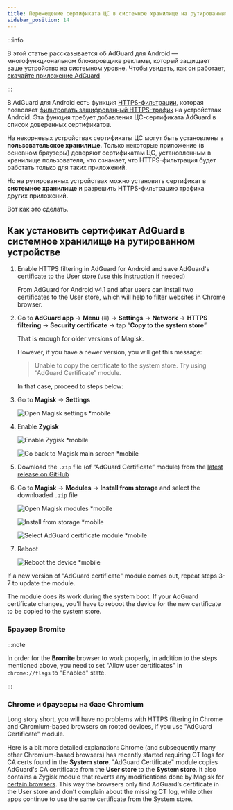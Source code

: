 ```yaml
---
title: Перемещение сертификата ЦС в системное хранилище на рутированных устройствах
sidebar_position: 14
---
```


:::info

В этой статье рассказывается об AdGuard для Android — многофункциональном блокировщике рекламы, который защищает ваше устройство на системном уровне. Чтобы увидеть, как он работает, [скачайте приложение AdGuard](https://adguard.com/download.html?auto=true)

:::

В AdGuard для Android есть функция [HTTPS-фильтрации](../../overview#https-filtering), которая позволяет [фильтровать зашифрованный HTTPS-трафик](/general/https-filtering/what-is-https-filtering) на устройствах Android. Эта функция требует добавления ЦС-сертификата AdGuard в список доверенных сертификатов.

На некорневых устройствах сертификаты ЦС могут быть установлены в **пользовательское хранилище**. Только некоторые приложение (в основном браузеры) доверяют сертификатам ЦС, установленным в хранилище пользователя, что означает, что HTTPS-фильтрация будет работать только для таких приложений.

Но на рутированных устройствах можно установить сертификат в **системное хранилище** и разрешить HTTPS-фильтрацию трафика других приложений.

Вот как это сделать.

## Как установить сертификат AdGuard в системное хранилище на рутированном устройстве

1. Enable HTTPS filtering in AdGuard for Android and save AdGuard's certificate to the User store (use [this instruction](../../overview#https-filtering) if needed)

     From AdGuard for Android v4.1 and after users can install two certificates to the User store, which will help to filter websites in Chrome browser.

1. Go to **AdGuard app** → **Menu** (≡) → **Settings** → **Network** → **HTTPS filtering** → **Security certificate** → tap “**Copy to the system store**”

    That is enough for older versions of Magisk.

    However, if you have a newer version, you will get this message:

    > Unable to copy the certificate to the system store. Try using “AdGuard Certificate” module.

    In that case, proceed to steps below:

1. Go to **Magisk** → **Settings**

    ![Open Magisk settings *mobile](https://cdn.adtidy.org/content/kb/ad_blocker/android/solving_problems/https-certificate-for-rooted/magisk-module-1.png)

1. Enable **Zygisk**

    ![Enable Zygisk *mobile](https://cdn.adtidy.org/content/kb/ad_blocker/android/solving_problems/https-certificate-for-rooted/magisk-module-2.png)

    ![Go back to Magisk main screen *mobile](https://cdn.adtidy.org/content/kb/ad_blocker/android/solving_problems/https-certificate-for-rooted/magisk-module-3.png)

1. Download the `.zip` file (of “AdGuard Certificate” module) from the [latest release on GitHub](https://github.com/AdguardTeam/adguardcert/releases/latest/)

1. Go to **Magisk** → **Modules** → **Install from storage** and select the downloaded `.zip` file

    ![Open Magisk modules *mobile](https://cdn.adtidy.org/content/kb/ad_blocker/android/solving_problems/https-certificate-for-rooted/magisk-module-4.png)

    ![Install from storage *mobile](https://cdn.adtidy.org/content/kb/ad_blocker/android/solving_problems/https-certificate-for-rooted/magisk-module-5.png)

    ![Select AdGuard certificate module *mobile](https://cdn.adtidy.org/content/kb/ad_blocker/android/solving_problems/https-certificate-for-rooted/magisk-module-6.png)

1. Reboot

    ![Reboot the device *mobile](https://cdn.adtidy.org/content/kb/ad_blocker/android/solving_problems/https-certificate-for-rooted/magisk-module-7.png)

If a new version of "AdGuard certificate" module comes out, repeat steps 3-7 to update the module.

The module does its work during the system boot. If your AdGuard certificate changes, you'll have to reboot the device for the new certificate to be copied to the system store.

### Браузер Bromite

:::note

In order for the **Bromite** browser to work properly, in addition to the steps mentioned above, you need to set "Allow user certificates" in `chrome://flags` to "Enabled" state.

:::

### Chrome и браузеры на базе Chromium

Long story short, you will have no problems with HTTPS filtering in Chrome and Chromium-based browsers on rooted devices, if you use "AdGuard Certificate" module.

Here is a bit more detailed explanation: Chrome (and subsequently many other Chromium-based browsers) has recently started requiring CT logs for CA certs found in the **System store**. "AdGuard Certificate" module copies AdGuard's CA certificate from the **User store** to the **System store**. It also contains a Zygisk module that reverts any modifications done by Magisk for [certain browsers](https://github.com/AdguardTeam/adguardcert/blob/master/zygisk_module/jni/browsers.inc). This way the browsers only find AdGuard’s certificate in the User store and don’t complain about the missing CT log, while other apps continue to use the same certificate from the System store.
